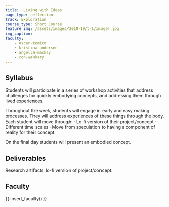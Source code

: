 ```yaml
---
title:  Living with Ideas
page_type: reflection
track: Exploration
course_type: Short Course
feature_img: /assets/images/2018-19/t-1/image!.jpg
img_caption: 
faculty: 
    - oscar-tomico
    - kristina-andersen
    - angella-mackay
    - ron-wakkary
---
```


## Syllabus

Students will participate in a series of workshop activities that address challenges for quickly embodying concepts, and addressing them through lived experiences.

Throughout the week, students will engage in early and easy making processes. They will address experiences of these things through the body. Each student will move through: · Lo-fi version of their project/concept · Different time scales · Move from speculation to having a component of reality for their concept.

On the final day students will present an embodied concept.

## Deliverables

Research artifacts, lo-fi version of project/concept.

## Faculty

{{ insert_faculty() }}


